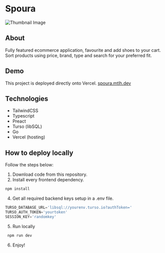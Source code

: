 # Spoura
![Thumbnail Image](https://mtlh.vercel.app/assets/spoura_portfolio.e11818e6_Z1HFFFD.webp)

## About
Fully featured ecommerce application, favourite and add shoes to your cart. Sort products using price, brand, type and search for your preferred fit.

## Demo
This project is deployed directly onto Vercel. 
[spoura.mtlh.dev](https://spoura.mtlh.dev/)

## Technologies
- TailwindCSS
- Typescript
- Preact
- Turso (libSQL)
- Go
- Vercel (hosting)

## How to deploy locally
Follow the steps below:
1. Download code from this repository.
2. Install every frontend dependency.
```typescript
npm install
```

4. Get all required backend keys setup in a .env file.
```typescript
TURSO_DATABASE_URL='libsql://yourenv.turso.io?authToken='
TURSO_AUTH_TOKEN='yourtoken'
SESSION_KEY='randomkey'
```

5. Run locally
```typescript
 npm run dev
```

6. Enjoy!
